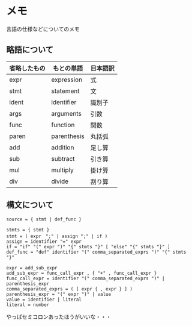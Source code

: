 
メモ
=====

言語の仕様などについてのメモ


略語について
-----

|省略したもの|もとの単語|日本語訳|
|--|--|--|
|expr|expression|式|
|stmt|statement|文|
|ident|identifier|識別子|
|args|arguments|引数|
|func|function|関数|
|paren|parenthesis|丸括弧|
|add|addition|足し算|
|sub|subtract|引き算|
|mul|multiply|掛け算|
|div|divide|割り算|


構文について
-----

```ebnf
source = { stmt | def_func }

stmts = { stmt }
stmt = ( expr　";" | assign ";" | if )
assign = identifier "=" expr
if = "if" "(" expr ")" "{" stmts "}" [ "else" "{" stmts "}" ]
def_func = "def" identifier "(" comma_separated_exprs ")" "{" stmts "}"

expr = add_sub_expr
add_sub_expr = func_call_expr , { "+" , func_call_expr }
func_call_expr = identifier "(" comma_separated_exprs ")" | parenthesis_expr
comma_separated_exprs = ( [ expr { , expr } ] )
parenthesis_expr = "(" expr ")" | value
value = identifier | literal
literal = number
```
やっぱセミコロンあったほうがいいな・・・
